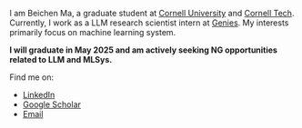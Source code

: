 <!--
**Beichen-Ma/Beichen-Ma** is a ✨ _special_ ✨ repository because its `README.md` (this file) appears on your GitHub profile.

Here are some ideas to get you started:

- 🔭 I’m currently working on ...
- 🌱 I’m currently learning ...
- 👯 I’m looking to collaborate on ...
- 🤔 I’m looking for help with ...
- 💬 Ask me about ...
- 📫 How to reach me: ...
- 😄 Pronouns: ...
- ⚡ Fun fact: ...
-->

<!-- [![Anurag's GitHub stats](https://github-readme-stats.vercel.app/api?username=Qiaolin-Yu&count_private=true&show_icons=true&hide=stars)](https://github.com/anuraghazra/github-readme-stats)
 -->
I am Beichen Ma, a graduate student at [Cornell University](https://www.cornell.edu/) and [Cornell Tech](https://tech.cornell.edu/). Currently, I work as a LLM research scientist intern at [Genies](https://genies.com/). My interests primarily focus on machine learning system.

<!-- Currently, I am actively seeking **2024 summer internship** opportunities in both the United States and China. -->
**I will graduate in May 2025 and am actively seeking NG opportunities related to LLM and MLSys.** 

Find me on: 
- [LinkedIn](https://www.linkedin.com/in/beichen-ma/)
- [Google Scholar](https://scholar.google.com/citations?user=am5fNA4AAAAJ&hl=en)
- [Email](mailto:bm685@cornell.edu)

